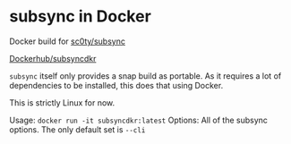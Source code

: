 # subsync in Docker
Docker build for [sc0ty/subsync](https://github.com/sc0ty/subsync)

[Dockerhub/subsyncdkr](https://hub.docker.com/repository/docker/pannal/subsyncdkr)

`subsync` itself only provides a snap build as portable. 
As it requires a lot of dependencies to be installed, this does that using Docker.

This is strictly Linux for now.

Usage: `docker run -it subsyncdkr:latest`
Options: All of the subsync options. The only default set is `--cli`
